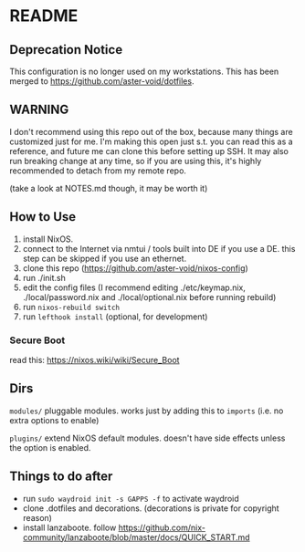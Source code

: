 # README

## Deprecation Notice

This configuration is no longer used on my workstations.
This has been merged to <https://github.com/aster-void/dotfiles>.

## WARNING

I don't recommend using this repo out of the box, because many things are customized just for me.
I'm making this open just s.t. you can read this as a reference, and future me can clone this before setting up SSH.
It may also run breaking change at any time, so if you are using this, it's highly recommended to detach from my remote repo.

(take a look at NOTES.md though, it may be worth it)

## How to Use

1. install NixOS.
2. connect to the Internet via nmtui / tools built into DE if you use a DE. this step can be skipped if you use an ethernet.
3. clone this repo (https://github.com/aster-void/nixos-config)
4. run ./init.sh
5. edit the config files (I recommend editing ./etc/keymap.nix, ./local/password.nix and ./local/optional.nix before running rebuild)
6. run `nixos-rebuild switch`
7. run `lefthook install` (optional, for development)

### Secure Boot

read this: <https://nixos.wiki/wiki/Secure_Boot>

## Dirs

`modules/`
pluggable modules. works just by adding this to `imports` (i.e. no extra options to enable)

`plugins/`
extend NixOS default modules. doesn't have side effects unless the option is enabled.

## Things to do after

- run `sudo waydroid init -s GAPPS -f` to activate waydroid
- clone .dotfiles and decorations. (decorations is private for copyright reason)
- install lanzaboote. follow <https://github.com/nix-community/lanzaboote/blob/master/docs/QUICK_START.md>
